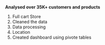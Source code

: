 **Analysed over 35K+ customers and products**

1. Full cart Store <br>
2. Cleaned the data<br>
3. Data processing<br>
4. Location<br>
5. Created dashboard using pivote tables <br>
